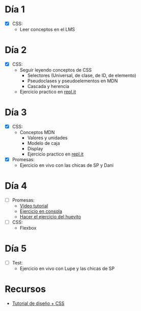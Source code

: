 # Día 1
- [X] CSS:
  - Leer conceptos en el LMS
  
# Día 2
- [X] CSS:
  - Seguir leyendo conceptos de CSS
    - Selectores (Universal, de clase, de ID, de elemento)
    - Pseudoclases y pseudoelementos en MDN
    - Cascada y herencia
  - Ejercicio practico en [repl.it](https://repl.it/join/xzdnelqa-paulalenisb)
  
# Día 3
- [x] CSS:
  - Conceptos MDN
    - Valores y unidades
    - Modelo de caja 
    - Display
    - Ejercicio practico en [repl.it](https://repl.it/join/scrgdasc-paulalenisb)
- [x] Promesas:
   - Ejercicio en vivo con las chicas de SP y Dani
   
# Día 4
- [ ] Promesas:
  - [Vídeo tutorial](https://www.youtube.com/watch?v=3jfRLyyQ_4w&ab_channel=FalconMasters)
  - [Ejercicio en consola](https://github.com/stevekane/promise-it-wont-hurt)
  - [Hacer el ejercicio del huevito](https://github.com/dapino/ejercicios/blob/master/promises/exercise1.js)
- [ ] CSS:
  - Flexbox
  
# Día 5
- [ ] Test:
  - Ejercicio en vivo con Lupe y las chicas de SP
# Recursos
- [Tutorial de diseño + CSS](https://frontendmasters.com/courses/design-for-developers/)
